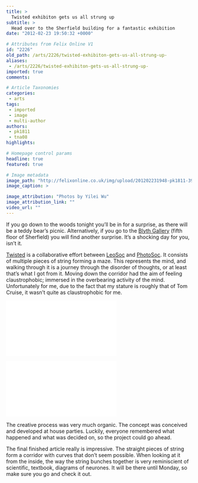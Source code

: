 ```yaml
---
title: >
  Twisted exhibiton gets us all strung up
subtitle: >
  Head over to the Sherfield building for a fantastic exhibition
date: "2012-02-23 19:50:32 +0000"

# Attributes from Felix Online V1
id: "2226"
old_path: /arts/2226/twisted-exhibiton-gets-us-all-strung-up-
aliases:
 - /arts/2226/twisted-exhibiton-gets-us-all-strung-up-
imported: true
comments:

# Article Taxonomies
categories:
 - arts
tags:
 - imported
 - image
 - multi-author
authors:
 - pk1811
 - tna08
highlights:

# Homepage control params
headline: true
featured: true

# Image metadata
image_path: "http://felixonline.co.uk/img/upload/201202231948-pk1811-394024_3407060380286_1383233672_3448256_2141413109_n.jpg"
image_caption: >

image_attribution: "Photos by Yilei Wu"
image_attribution_link: ""
video_url: ""
---
```


If you go down to the woods tonight you’ll be in for a surprise, as there will be a teddy bear’s picnic. Alternatively, if you go to the [Blyth Gallery](http://www3.imperial.ac.uk/arts/visualart/blythgallery) (fifth floor of Sherfield) you will find another surprise. It’s a shocking day for you, isn’t it.

[Twisted](http://www2.imperial.ac.uk/blog/reporter/2012/02/22/students-showcase-their-creativity-in-artsfest-2012/) is a collaborative effort between [LeoSoc](http://www.union.ic.ac.uk/arts/leonardo/) and [PhotoSoc](http://www.union.ic.ac.uk/media/photosoc/). It consists of multiple pieces of string forming a maze. This represents the mind, and walking through it is a journey through the disorder of thoughts, or at least that’s what I got from it. Moving down the corridor had the aim of feeling claustrophobic; immersed in the overbearing activity of the mind. Unfortunately for me, due to the fact that my stature is roughly that of Tom Cruise, it wasn’t quite as claustrophobic for me.

![428774_3407197703719_1383233672_3448343_1978155834_n.jpg](/inc/timthumb.php?src=/img/upload/201202231949-pk1811-428774_3407197703719_1383233672_3448343_1978155834_n.jpg&w=460px&zc=1&a=t)

![431134_3407186023427_1383233672_3448319_1103735813_n.jpg](/inc/timthumb.php?src=/img/upload/201202231949-pk1811-431134_3407186023427_1383233672_3448319_1103735813_n.jpg&w=460px&zc=1&a=t)

The creative process was very much organic. The concept was conceived and developed at house parties. Luckily, everyone remembered what happened and what was decided on, so the project could go ahead.

The final finished article really is impressive. The straight pieces of string form a corridor with curves that don’t seem possible. When looking at it from the inside, the way the string bunches together is very reminiscient of scientific, textbook, diagrams of neurones. It will be there until Monday, so make sure you go and check it out.

